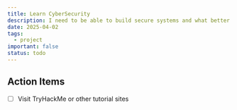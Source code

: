 ```yaml
---
title: Learn CyberSecurity
description: I need to be able to build secure systems and what better way than to learn most common exploits?
date: 2025-04-02
tags:
  - project
important: false
status: todo
---
```


## Action Items

- [ ] Visit TryHackMe or other tutorial sites
